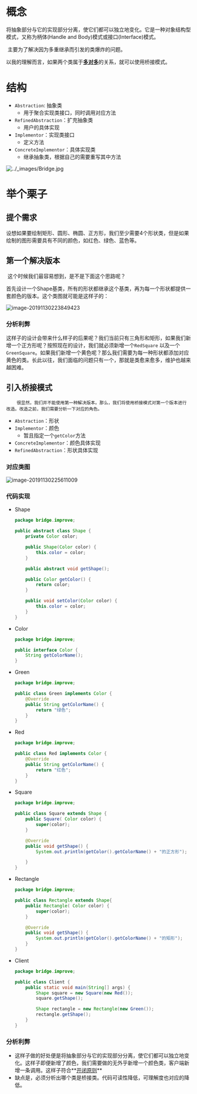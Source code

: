 # 概念

​        将抽象部分与它的实现部分分离，使它们都可以独立地变化。它是一种对象结构型模式，又称为柄体(Handle and Body)模式或接口(Interface)模式。

​        主要为了解决因为多重继承而引发的类爆炸的问题。

​		以我的理解而言，如果两个类属于<u>**多对多**</u>的关系，就可以使用桥接模式。

# 结构

- `Abstraction`: 抽象类
  - 用于聚合实现类接口，同时调用对应方法
- `RefinedAbstraction`：扩充抽象类
  - 用户的具体实现
- `Implementor`：实现类接口
  - 定义方法
- `ConcreteImplementor`：具体实现类
  - 继承抽象类，根据自己的需要重写其中方法

 ![../_images/Bridge.jpg](E:\after-end-note\设计模式\Bridge.jpg) 

# 举个栗子

## 提个需求     

​		设想如果要绘制矩形、圆形、椭圆、正方形，我们至少需要4个形状类，但是如果绘制的图形需要具有不同的颜色，如红色、绿色、蓝色等。

## 第一个解决版本		

​		这个时候我们最容易想到，是不是下面这个思路呢？

​        首先设计一个Shape基类，所有的形状都继承这个基类，再为每一个形状都提供一套颜色的版本。这个类图就可能是这样子的：

![image-20191130223849423](E:\after-end-note\设计模式\bridge_basic.png)

### 分析利弊

​        这样子的设计会带来什么样子的后果呢？我们当前只有三角形和矩形，如果我们新增一个正方形呢？按照现在的设计，我们就必须新增一个`RedSquare` 以及一个`GreenSquare`。如果我们新增一个黄色呢？那么我们需要为每一种形状都添加对应黄色的类。长此以往，我们面临的问题只有一个，那就是类愈来愈多，维护也越来越困难。

## 引入桥接模式

 		很显然，我们并不能使用第一种解决版本。那么，我们将使用桥接模式对第一个版本进行改造。改造之前，我们需要分析一下对应的角色。

- `Abstraction`：形状
- `Implementor`：颜色
  - 暂且指定一个`getColor`方法
- `ConcreteImplementor`：颜色具体实现
- `RefinedAbstraction`：形状具体实现

### 对应类图

![image-20191130225611009](E:\after-end-note\设计模式\bridge-improve.png)

### 代码实现

- Shape

  ```java
  package bridge.improve;
  
  public abstract class Shape {
      private Color color;
  
      public Shape(Color color) {
          this.color = color;
      }
  
      public abstract void getShape();
  
      public Color getColor() {
          return color;
      }
  
      public void setColor(Color color) {
          this.color = color;
      }
  }
  ```

- Color

  ```java
  package bridge.improve;
  
  public interface Color {
      String getColorName();
  }
  
  ```

- Green

  ```java
  package bridge.improve;
  
  public class Green implements Color {
      @Override
      public String getColorName() {
          return "绿色";
      }
  }
  ```

- Red

  ```java
  package bridge.improve;
  
  public class Red implements Color {
      @Override
      public String getColorName() {
          return "红色";
      }
  }
  ```

- Square

  ```java
  package bridge.improve;
  
  public class Square extends Shape {
      public Square( Color color) {
          super(color);
      }
  
      @Override
      public void getShape() {
          System.out.println(getColor().getColorName() + "的正方形");
  
      }
  }
  
  ```

- Rectangle

  ```java
  package bridge.improve;
  
  public class Rectangle extends Shape{
      public Rectangle( Color color) {
          super(color);
      }
  
      @Override
      public void getShape() {
          System.out.println(getColor().getColorName() + "的矩形");
      }
  }
  ```

- Client

  ```java
  package bridge.improve;
  
  public class Client {
      public static void main(String[] args) {
          Shape square = new Square(new Red());
          square.getShape();
  
          Shape rectangle = new Rectangle(new Green());
          rectangle.getShape();
      }
  }
  ```

### 分析利弊

- 这样子做的好处便是将抽象部分与它的实现部分分离，使它们都可以独立地变化。这样子即便新增了颜色，我们需要做的无外乎新增一个颜色类，客户端新增一条调用。这样子符合**<u>开闭原则</u>**
- 缺点是，必须分析出哪个类是桥接类。代码可读性降低，可理解度也对应的降低。